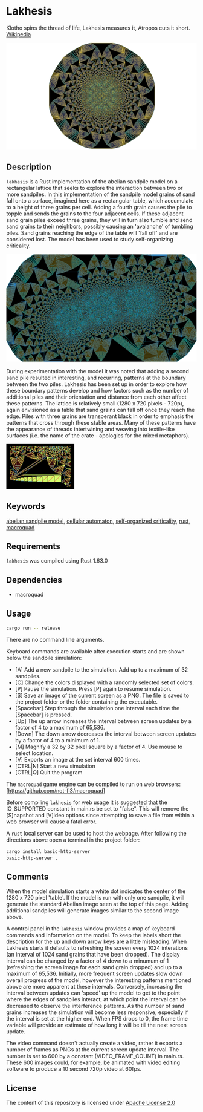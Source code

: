 Lakhesis
========

Klotho spins the thread of life, Lakhesis measures it, Atropos cuts it short. [Wikipedia][1]

![Lakhesis single sandpile](/images/Lakhesis_0949847.png)

Description
-----------

`lakhesis` is a Rust implementation of the abelian sandpile model on a rectangular lattice that seeks to explore the interaction between two or more sandpiles. In this implementation of the sandpile model grains of sand fall onto a surface, imagined here as a rectangular table, which accumulate to a height of three grains per cell. Adding a fourth grain causes the pile to topple and sends the  grains to the four adjacent cells. If these adjacent sand grain piles exceed three grains, they will in turn also tumble and send sand grains to their neighbors, possibly causing an 'avalanche' of tumbling piles. Sand grains reaching the edge of the table will 'fall off' and are considered lost. The model has been used to study self-organizing criticality.

![Lakhesis multiple sandpiles](/images/Lakhesis_3325373.png)

During experimentation with the model it was noted that adding a second sand pile resulted in interesting, and recurring, patterns at the boundary between the two piles. Lakhesis has been set up in order to explore how these boundary patterns develop and how factors such as the number of additional piles and their orientation and distance from each other affect these patterns. The lattice is relatively small (1280 x 720 pixels - 720p), again envisioned as a table that sand grains can fall off once they reach the edge. Piles with three grains are transperant black in order to emphasis the patterns that cross through these stable areas. Many of these patterns have the appearance of threads intertwining and weaving into textile-like surfaces (i.e. the name of the crate - apologies for the mixed metaphors).

![Lakhesis threads](/images/LakhesisThread.GIF)

Keywords
--------

[abelian sandpile model][2], [cellular automaton][3], [self-organized criticality][4], [rust][5], [macroquad][6]

Requirements
------------

`lakhesis` was compiled using Rust 1.63.0 

Dependencies
------------

* macroquad

Usage
-----

```bash
cargo run -- release
```

There are no command line arguments.

Keyboard commands are available after execution starts and are shown below the sandpile simulation:

* [A] Add a new sandpile to the simulation. Add up to a maximum of 32 sandpiles.
* [C] Change the colors displayed with a randomly selected set of colors.
* [P] Pause the simulation. Press [P] again to resume simulation.
* [S] Save an image of the current screen as a PNG. The file is saved to the project folder or the folder containing the executable.
* [Spacebar] Step through the simulation one interval each time the [Spacebar] is pressed.
* [Up] The up arrow increases the interval between screen updates by a factor of 4 to a maximum of 65,536.
* [Down] The down arrow decreases the interval between screen updates by a factor of 4 to a minimum of 1.
* [M] Magnify a 32 by 32 pixel square by a factor of 4. Use mouse to select location.
* [V] Exports an image at the set interval 600 times.
* [CTRL|N] Start a new simulation
* [CTRL|Q] Quit the program

The `macroquad` game engine can be compiled to run on web browsers:  [https://github.com/not-fl3/macroquad]

Before compiling `lakhesis` for web usage it is suggested that the IO_SUPPORTED constant in main.rs be set to "false". This will remove the [S]napshot and [V]ideo options since attempting to save a file from within a web browser will cause a fatal error.

A `rust` local server can be used to host the webpage.  After following the directions above open a terminal in the project folder:

```sh
cargo install basic-http-server
basic-http-server .
```

Comments
--------

When the model simulation starts a white dot indicates the center of the 1280 x 720 pixel 'table'. If the model is run with only one sandpile, it will generate the standard Abelian image seen at the top of this page. Adding additional sandpiles will generate images similar to the second image above.

A control panel in the `lakhesis` window provides a map of keyboard commands and information on the model. To keep the labels short the description for the up and down arrow keys are a little misleading. When Lakhesis starts it defaults to refreshing the screen every 1024 interations (an interval of 1024 sand grains that have been dropped). The display interval can be changed by a factor of 4 down to a minumum of 1 (refreshing the screen image for each sand grain dropped) and up to a maximum of 65,536. Initially, more frequent screen updates slow down overall progress of the model, however the interesting patterns mentioned above are more apparent at these intervals. Conversely, increasing the interval between updates can 'speed' up the model to get to the point where the edges of sandpiles interact, at which point the interval can be decreased to observe the interference patterns. As the number of sand grains increases the simulation will become less responsive, especially if the interval is set at the higher end. When FPS drops to 0, the frame time variable will provide an estimate of how long it will be till the next screen update.

The video command doesn't actually create a video, rather it exports a number of frames as PNGs at the current screen update interval. The number is set to 600 by a constant (VIDEO_FRAME_COUNT) in main.rs. These 600 images could, for example, be animated with video editing software to produce a 10 second 720p video at 60fps.

License
-------

The content of this repository is licensed under [Apache License 2.0](https://www.apache.org/licenses/LICENSE-2.0)

[1]: https://en.wikipedia.org/wiki/Moirai
[2]: https://en.wikipedia.org/wiki/Abelian_sandpile_model
[3]: https://en.wikipedia.org/wiki/Cellular_automaton
[4]: https://en.wikipedia.org/wiki/Self-organized_criticality
[5]: https://www.rust-lang.org
[6]: https://macroquad.rs
